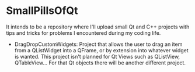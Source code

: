 # SmallPillsOfQt

It intends to be a repository where I'll upload small Qt and C++ projects with tips and tricks for problems I encountered during my coding life.

- DragDropCustomWidgets: Project that allows the user to drag an item from a QListWidget into a QFrame, or by extension into whatever widget is wanted. This project isn't planned for Qt Views such as QListView, QTableView... For that Qt objects there will be another different project.
